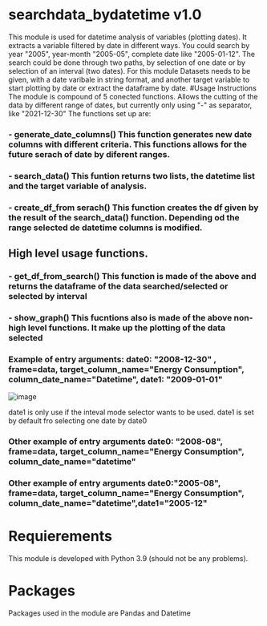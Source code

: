 # searchdata_bydatetime v1.0
This module is  used for datetime analysis of variables (plotting dates). It extracts a variable filtered by date in different ways. You could search by year "2005", year-month "2005-05", complete date like "2005-01-12". The search could be done through two paths, by selection of one date or by selection of an interval (two dates). For this module Datasets needs to be given, with a date varibale in string format, and another target variable to start plotting by date or extract the dataframe by date.
#Usage Instructions
The module is compound of 5 conected functions. Allows the cutting of the data by different range of dates, but currently only using "-" as separator, like "2021-12-30"
The functions set up are:
### - generate_date_columns() This function generates new date columns with different criteria. This functions allows for the future serach of date by diferent ranges.
### - search_data() This funtion returns two lists, the datetime list and the target variable of analysis.
### - create_df_from serach() This function creates the df given by the result of the search_data() function. Depending od the range selected de datetime columns is modified.
## High level usage functions.
### - get_df_from_search() This function is made of the above and returns the dataframe of the data searched/selected or selected by interval
### - show_graph() This fucntions also is made of the above non-high level functions. It make up the plotting of the data selected
### Example of entry arguments: date0: "2008-12-30" , frame=data, target_column_name="Energy Consumption", column_date_name="Datetime", date1: "2009-01-01"

![image](https://user-images.githubusercontent.com/61083270/147822950-50f96063-733f-440b-a926-144d9a82bb1f.png)





date1 is only use if the inteval mode selector wants to be used. date1 is set by default fro selecting one date by date0
### Other example of entry arguments date0: "2008-08", frame=data, target_column_name="Energy Consumption", column_date_name="datetime"
### Other example of entry arguments date0:"2005-08", frame=data, target_column_name="Energy Consumption", column_date_name="datetime",date1="2005-12"




# Requierements
This module is developed with Python 3.9 (should not be any problems).
# Packages
Packages used in the module are Pandas and Datetime
#
